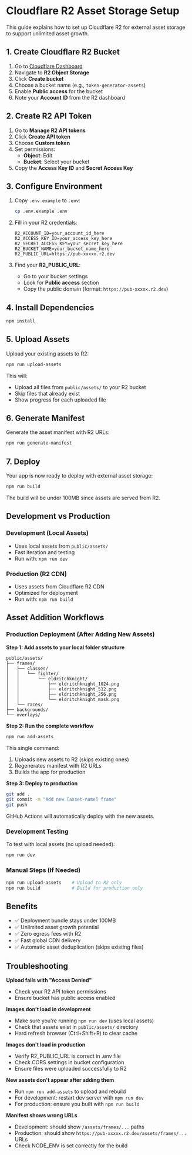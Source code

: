 # Cloudflare R2 Asset Storage Setup

This guide explains how to set up Cloudflare R2 for external asset storage to support unlimited asset growth.

## 1. Create Cloudflare R2 Bucket

1. Go to [Cloudflare Dashboard](https://dash.cloudflare.com/)
2. Navigate to **R2 Object Storage**
3. Click **Create bucket**
4. Choose a bucket name (e.g., `token-generator-assets`)
5. Enable **Public access** for the bucket
6. Note your **Account ID** from the R2 dashboard

## 2. Create R2 API Token

1. Go to **Manage R2 API tokens**
2. Click **Create API token**
3. Choose **Custom token**
4. Set permissions:
   - **Object**: Edit
   - **Bucket**: Select your bucket
5. Copy the **Access Key ID** and **Secret Access Key**

## 3. Configure Environment

1. Copy `.env.example` to `.env`:
   ```bash
   cp .env.example .env
   ```

2. Fill in your R2 credentials:
   ```env
   R2_ACCOUNT_ID=your_account_id_here
   R2_ACCESS_KEY_ID=your_access_key_here
   R2_SECRET_ACCESS_KEY=your_secret_key_here
   R2_BUCKET_NAME=your_bucket_name_here
   R2_PUBLIC_URL=https://pub-xxxxx.r2.dev
   ```

3. Find your **R2_PUBLIC_URL**:
   - Go to your bucket settings
   - Look for **Public access** section
   - Copy the public domain (format: `https://pub-xxxxx.r2.dev`)

## 4. Install Dependencies

```bash
npm install
```

## 5. Upload Assets

Upload your existing assets to R2:

```bash
npm run upload-assets
```

This will:
- Upload all files from `public/assets/` to your R2 bucket
- Skip files that already exist
- Show progress for each uploaded file

## 6. Generate Manifest

Generate the asset manifest with R2 URLs:

```bash
npm run generate-manifest
```

## 7. Deploy

Your app is now ready to deploy with external asset storage:

```bash
npm run build
```

The build will be under 100MB since assets are served from R2.

## Development vs Production

### Development (Local Assets)
- Uses local assets from `public/assets/`
- Fast iteration and testing
- Run with: `npm run dev`

### Production (R2 CDN)
- Uses assets from Cloudflare R2 CDN
- Optimized for deployment
- Run with: `npm run build`

## Asset Addition Workflows

### Production Deployment (After Adding New Assets)

**Step 1: Add assets to your local folder structure**
```
public/assets/
├── frames/
│   ├── classes/
│   │   └── fighter/
│   │       └── eldritchknight/
│   │           ├── eldritchknight_1024.png
│   │           ├── eldritchknight_512.png
│   │           ├── eldritchknight_256.png
│   │           └── eldritchknight_mask.png
│   └── races/
├── backgrounds/
└── overlays/
```

**Step 2: Run the complete workflow**
```bash
npm run add-assets
```
This single command:
1. Uploads new assets to R2 (skips existing ones)
2. Regenerates manifest with R2 URLs
3. Builds the app for production

**Step 3: Deploy to production**
```bash
git add .
git commit -m "Add new [asset-name] frame"
git push
```
GitHub Actions will automatically deploy with the new assets.

### Development Testing
To test with local assets (no upload needed):
```bash
npm run dev
```

### Manual Steps (If Needed)
```bash
npm run upload-assets    # Upload to R2 only
npm run build            # Build for production only
```

## Benefits

- ✅ Deployment bundle stays under 100MB
- ✅ Unlimited asset growth potential
- ✅ Zero egress fees with R2
- ✅ Fast global CDN delivery
- ✅ Automatic asset deduplication (skips existing files)

## Troubleshooting

**Upload fails with "Access Denied"**
- Check your R2 API token permissions
- Ensure bucket has public access enabled

**Images don't load in development**
- Make sure you're running `npm run dev` (uses local assets)
- Check that assets exist in `public/assets/` directory
- Hard refresh browser (Ctrl+Shift+R) to clear cache

**Images don't load in production**
- Verify R2_PUBLIC_URL is correct in .env file
- Check CORS settings in bucket configuration
- Ensure files were uploaded successfully to R2

**New assets don't appear after adding them**
- Run `npm run add-assets` to upload and rebuild
- For development: restart dev server with `npm run dev`
- For production: ensure you built with `npm run build`

**Manifest shows wrong URLs**
- Development: should show `/assets/frames/...` paths
- Production: should show `https://pub-xxxxx.r2.dev/assets/frames/...` URLs
- Check NODE_ENV is set correctly for the build

